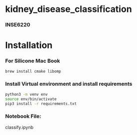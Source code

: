 # kidney_disease_classification

### INSE6220

# Installation

### For Silicone Mac Book
```bash
brew install cmake libomp
```

### Install Virtual environment and install requirements
```bash
python3 -m venv env
source env/bin/activate 
pip3 install -r requirements.txt
```

### Notebook File: 
classify.ipynb